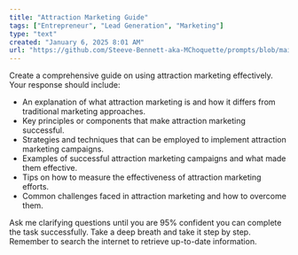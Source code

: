 ```yaml
---
title: "Attraction Marketing Guide"
tags: ["Entrepreneur", "Lead Generation", "Marketing"]
type: "text"
created: "January 6, 2025 8:01 AM"
url: "https://github.com/Steeve-Bennett-aka-MChoquette/prompts/blob/main/attraction_marketing_guide.md"
---
```


Create a comprehensive guide on using attraction marketing effectively. Your response should include:

- An explanation of what attraction marketing is and how it differs from traditional marketing approaches.
- Key principles or components that make attraction marketing successful.
- Strategies and techniques that can be employed to implement attraction marketing campaigns.
- Examples of successful attraction marketing campaigns and what made them effective.
- Tips on how to measure the effectiveness of attraction marketing efforts.
- Common challenges faced in attraction marketing and how to overcome them.

Ask me clarifying questions until you are 95% confident you can complete the task successfully. Take a deep breath and take it step by step. Remember to search the internet to retrieve up-to-date information.
